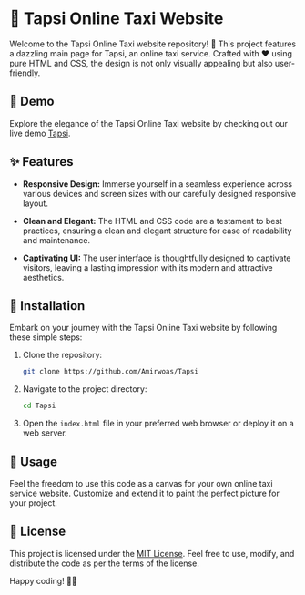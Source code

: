 # 🚖 Tapsi Online Taxi Website

Welcome to the Tapsi Online Taxi website repository! 🌟 This project features a dazzling main page for Tapsi, an online taxi service. Crafted with ❤️ using pure HTML and CSS, the design is not only visually appealing but also user-friendly.

## 🎉 Demo

Explore the elegance of the Tapsi Online Taxi website by checking out our live demo [Tapsi](https://amirwoas.github.io/Tapsi/).

## ✨ Features

- **Responsive Design:** Immerse yourself in a seamless experience across various devices and screen sizes with our carefully designed responsive layout.

- **Clean and Elegant:** The HTML and CSS code are a testament to best practices, ensuring a clean and elegant structure for ease of readability and maintenance.

- **Captivating UI:** The user interface is thoughtfully designed to captivate visitors, leaving a lasting impression with its modern and attractive aesthetics.

## 🚀 Installation

Embark on your journey with the Tapsi Online Taxi website by following these simple steps:

1. Clone the repository:

    ```bash
    git clone https://github.com/Amirwoas/Tapsi
    ```

2. Navigate to the project directory:

    ```bash
    cd Tapsi
    ```

3. Open the `index.html` file in your preferred web browser or deploy it on a web server.

## 🌈 Usage

Feel the freedom to use this code as a canvas for your own online taxi service website. Customize and extend it to paint the perfect picture for your project.


## 📄 License

This project is licensed under the [MIT License](LICENSE). Feel free to use, modify, and distribute the code as per the terms of the license.

Happy coding! 🚕🌟
